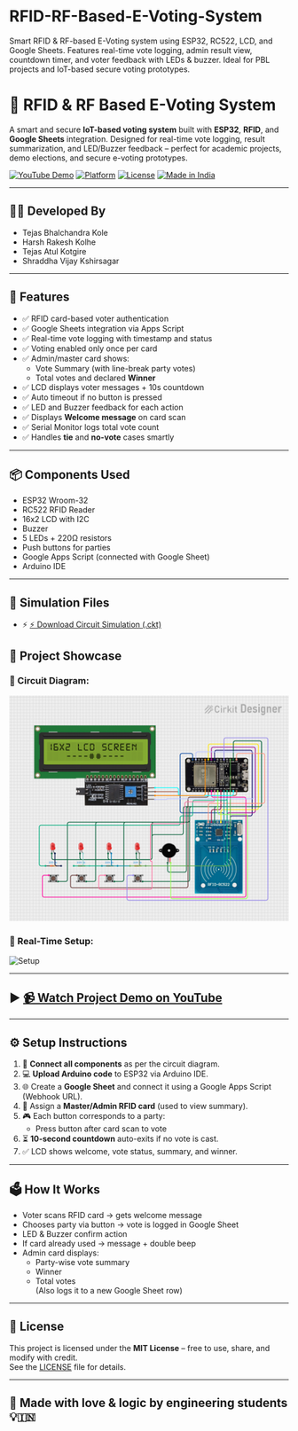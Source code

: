 # RFID-RF-Based-E-Voting-System
Smart RFID &amp; RF-based E-Voting system using ESP32, RC522, LCD, and Google Sheets. Features real-time vote logging, admin result view, countdown timer, and voter feedback with LEDs &amp; buzzer. Ideal for PBL projects and IoT-based secure voting prototypes.

# 📡 RFID & RF Based E-Voting System

A smart and secure **IoT-based voting system** built with **ESP32**, **RFID**, and **Google Sheets** integration. Designed for real-time vote logging, result summarization, and LED/Buzzer feedback – perfect for academic projects, demo elections, and secure e-voting prototypes.

[![YouTube Demo](https://img.shields.io/badge/Watch%20Demo-YouTube-red?logo=youtube)](https://youtube.com/shorts/w2tXMks05K4?si=k-z5knKSpe7Tq8rl)
[![Platform](https://img.shields.io/badge/Platform-ESP32-blue)](https://docs.espressif.com/projects/esp-idf/en/latest/esp32/)
[![License](https://img.shields.io/badge/License-MIT-brightgreen)](LICENSE)
[![Made in India](https://img.shields.io/badge/Made%20with%20❤️-India-orange)](https://en.wikipedia.org/wiki/Make_in_India)


---

## 👨‍💻 Developed By

- Tejas Bhalchandra Kole  
- Harsh Rakesh Kolhe  
- Tejas Atul Kotgire  
- Shraddha Vijay Kshirsagar  

---

## 🔧 Features

- ✅ RFID card-based voter authentication  
- ✅ Google Sheets integration via Apps Script  
- ✅ Real-time vote logging with timestamp and status  
- ✅ Voting enabled only once per card  
- ✅ Admin/master card shows:
  - Vote Summary (with line-break party votes)
  - Total votes and declared **Winner**  
- ✅ LCD displays voter messages + 10s countdown  
- ✅ Auto timeout if no button is pressed  
- ✅ LED and Buzzer feedback for each action  
- ✅ Displays **Welcome message** on card scan  
- ✅ Serial Monitor logs total vote count  
- ✅ Handles **tie** and **no-vote** cases smartly

---

## 📦 Components Used

- ESP32 Wroom-32  
- RC522 RFID Reader  
- 16x2 LCD with I2C  
- Buzzer  
- 5 LEDs + 220Ω resistors  
- Push buttons for parties  
- Google Apps Script (connected with Google Sheet)  
- Arduino IDE

---

## 🔌 Simulation Files

- ⚡ [⚡ Download Circuit Simulation (.ckt)](Docs/Simulations/RFID%20%26%20RF%20Based%20E-Voting%20System.ckt)



## 📸 Project Showcase

### 🔌 Circuit Diagram:
![Circuit](circuit_image.png)

### 🧪 Real-Time Setup:
![Setup](20250412_185309.jpg)

---

## ▶️ [📹 Watch Project Demo on YouTube](https://youtube.com/shorts/w2tXMks05K4?si=k-z5knKSpe7Tq8rl)

---

## ⚙️ Setup Instructions

1. 🔧 **Connect all components** as per the circuit diagram.
2. 💻 **Upload Arduino code** to ESP32 via Arduino IDE.
3. 🌐 Create a **Google Sheet** and connect it using a Google Apps Script (Webhook URL).
4. 🔑 Assign a **Master/Admin RFID card** (used to view summary).
5. 🎮 Each button corresponds to a party:  
   - Press button after card scan to vote  
6. ⏳ **10-second countdown** auto-exits if no vote is cast.
7. ✅ LCD shows welcome, vote status, summary, and winner.

---

## 🗳️ How It Works

- Voter scans RFID card → gets welcome message
- Chooses party via button → vote is logged in Google Sheet
- LED & Buzzer confirm action  
- If card already used → message + double beep  
- Admin card displays:
  - Party-wise vote summary  
  - Winner  
  - Total votes  
  (Also logs it to a new Google Sheet row)

---

## 🧾 License

This project is licensed under the **MIT License** – free to use, share, and modify with credit.  
See the [LICENSE](LICENSE) file for details.

---

## 🌟 Made with love & logic by engineering students 💡🇮🇳


